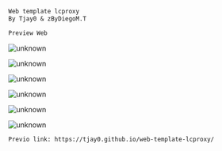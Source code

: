
```diff
Web template lcproxy
By Tjay0 & zByDiegoM.T
```

```diff
Preview Web
```
![unknown](https://user-images.githubusercontent.com/70555673/164527527-6d5bbfc6-fbbc-4974-a291-bfa3ac1b95ba.png)

![unknown](https://user-images.githubusercontent.com/70555673/164527219-472257f7-42f9-422c-8a67-93c678dee310.png)

![unknown](https://user-images.githubusercontent.com/70555673/164527326-07286dc4-f4a3-46da-b029-64be5a6058d1.png)

![unknown](https://user-images.githubusercontent.com/70555673/164527369-cec2996e-f401-49e1-830d-ea9b92c62bed.png)

![unknown](https://user-images.githubusercontent.com/70555673/164527445-1e444222-b557-4327-9079-99a1b33d2b8f.png)

![unknown](https://user-images.githubusercontent.com/70555673/164527474-359570c9-f6af-484a-9bb4-89315d1c0ea3.png)

```diff
Previo link: https://tjay0.github.io/web-template-lcproxy/
```

